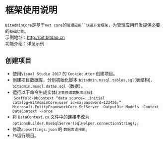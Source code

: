 # 框架使用说明
`BitAdminCore`是基于`net core`的`管理应用``快速开发框架`，为管理应用开发提供必要的`基础功能`。<br>
示例地址：http://bit.bitdao.cn <br>
功能介绍：详见示例 <br>

## 创建项目
* 使用`Visual Studio 2017` 的 `Cookiecutter` 创建项目。
* 创建项目数据库，分别初始化脚本:`bitadmin.mssql.tables.sql`(表结构)、`bitadmin.mssql.datas.sql`（数据）。
* 运行以下命令生成实体(`注意修改数据库连接`):<br>
  `Scaffold-DbContext “data source=.;initial catalog=BitAdminCore;user id=sa;password=123456;” Microsoft.EntityFrameworkCore.SqlServer -OutputDir Models -Context DataContext -Force`<br>
* 将 `DataContext.cs` 文件中的连接串改为 `optionsBuilder.UseSqlServer(SqlHelper.connectionString);`。
* 修改`appsettings.json` 的 `数据库连接串`。
* `F5`运行项目。

